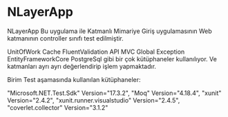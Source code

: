 # NLayerApp
NLayerApp
Bu uygulama ile Katmanlı Mimariye Giriş uygulamasının Web katmanının controller sınıfı test edilmiştir.

UnitOfWork Cache FluentValidation API MVC Global Exception EntityFrameworkCore PostgreSql gibi bir çok kütüphaneler kullanılıyor. Ve katmanları ayrı ayrı değerlendirip işlem yapmaktadır.

Birim Test aşamasında kullanılan kütüphaneler:

"Microsoft.NET.Test.Sdk" Version="17.3.2", "Moq" Version="4.18.4", "xunit" Version="2.4.2", "xunit.runner.visualstudio" Version="2.4.5", "coverlet.collector" Version="3.1.2"

